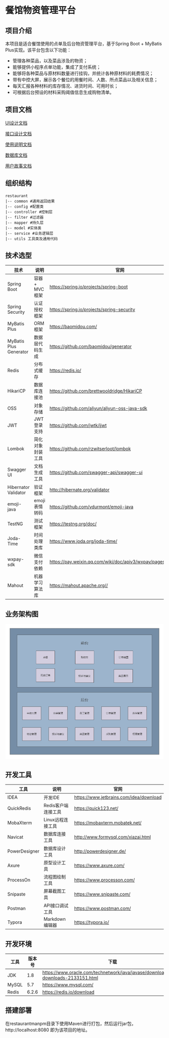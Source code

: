 # 餐馆物资管理平台

## 项目介绍

本项目是适合餐馆使用的点单及后台物资管理平台，基于Spring Boot + MyBatis Plus实现。该平台包含以下功能：

- 管理各种菜品，以及菜品涉及的物资；
- 能够提供小程序点单功能，集成了支付系统；
- 能够将各种菜品与原材料数量进行挂钩，并统计各种原材料的耗费情况；
- 带有中控大屏，展示各个餐位的用餐时间、人数、所点菜品以及相关信息；
- 每天汇报各种材料的库存情况、进货时间、可用时长；
- 可根据后台预设的材料采购阈值信息生成购物清单。

## 项目文档

[UI设计文档](./doc/UI设计文档.pdf)

[接口设计文档](./doc/接口设计文档.pdf)

[使用说明文档](./doc/使用说明文档.pdf)

[数据库文档](./doc/数据库文档.pdf)

[用户故事文档](./doc/用户故事文档.pdf)

## 组织结构

```text
restaurant
|-- common #通用返回结果
|-- config #配置类
|-- controller #控制层
|-- filter #过滤器
|-- mapper #持久层
|-- model #实体类
|-- service #业务逻辑层
|-- utils 工具类及通用代码
```

## 技术选型

| 技术                   | 说明             | 官网                                                         |
| ---------------------- | ---------------- | ------------------------------------------------------------ |
| Spring Boot            | 容器 + MVC框架   | https://spring.io/projects/spring-boot                       |
| Spring Security        | 认证授权框架     | https://spring.io/projects/spring-security                   |
| MyBatis Plus           | ORM框架          | https://baomidou.com/                                        |
| MyBatis Plus Generator | 数据层代码生成   | https://github.com/baomidou/generator                        |
| Redis                  | 分布式缓存       | https://redis.io/                                            |
| HikariCP               | 数据库连接池     | https://github.com/brettwooldridge/HikariCP                  |
| OSS                    | 对象存储         | https://github.com/aliyun/aliyun-oss-java-sdk                |
| JWT                    | JWT登录支持      | https://github.com/jwtk/jjwt                                 |
| Lombok                 | 简化对象封装工具 | https://github.com/rzwitserloot/lombok                       |
| Swagger UI             | 文档生成工具     | https://github.com/swagger-api/swagger-ui                    |
| Hibernator Validator   | 验证框架         | http://hibernate.org/validator                               |
| emoji-java             | emoji表情转码    | https://github.com/vdurmont/emoji-java                       |
| TestNG                 | 测试框架         | https://testng.org/doc/                                      |
| Joda-Time              | 时间处理类库     | https://www.joda.org/joda-time/                              |
| wxpay-sdk              | 微信支付依赖     | https://pay.weixin.qq.com/wiki/doc/apiv3/wxpay/pages/index.shtml |
| Mahout                 | 机器学习算法库   | https://mahout.apache.org//                                  |

## 业务架构图

![餐馆物资管理平台架构图](img/餐馆物资管理平台架构图.png)

## 开发工具

| 工具          | 说明                | 官网                                    |
| ------------- | ------------------- | --------------------------------------- |
| IDEA          | 开发IDE             | https://www.jetbrains.com/idea/download |
| QuickRedis    | Redis客户端连接工具 | https://quick123.net/                   |
| MobaXterm     | Linux远程连接工具   | https://mobaxterm.mobatek.net/          |
| Navicat       | 数据库连接工具      | http://www.formysql.com/xiazai.html     |
| PowerDesigner | 数据库设计工具      | http://powerdesigner.de/                |
| Axure         | 原型设计工具        | https://www.axure.com/                  |
| ProcessOn     | 流程图绘制工具      | https://www.processon.com/              |
| Snipaste      | 屏幕截图工具        | https://www.snipaste.com/               |
| Postman       | API接口调试工具     | https://www.postman.com/                |
| Typora        | Markdown编辑器      | https://typora.io/                      |

## 开发环境

| 工具  | 版本号 | 下载                                                         |
| ----- | ------ | ------------------------------------------------------------ |
| JDK   | 1.8    | https://www.oracle.com/technetwork/java/javase/downloads/jdk8-downloads-2133151.html |
| MySQL | 5.7    | https://www.mysql.com/                                       |
| Redis | 6.2.6  | https://redis.io/download                                    |

## 搭建部署

在restaurantmanpm目录下使用Maven进行打包，然后运行jar包，http://localhost:8080 即为该项目的地址。